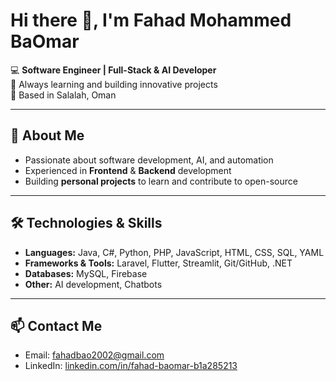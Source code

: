 # Hi there 👋, I'm Fahad Mohammed BaOmar

💻 **Software Engineer | Full-Stack & AI Developer**  
🌱 Always learning and building innovative projects  
📍 Based in Salalah, Oman  

---

## 🚀 About Me
- Passionate about software development, AI, and automation  
- Experienced in **Frontend** & **Backend** development  
- Building **personal projects** to learn and contribute to open-source  

---

## 🛠️ Technologies & Skills
- **Languages:** Java, C#, Python, PHP, JavaScript, HTML, CSS, SQL, YAML  
- **Frameworks & Tools:** Laravel, Flutter, Streamlit, Git/GitHub, .NET
- **Databases:** MySQL, Firebase  
- **Other:** AI development, Chatbots  


---

## 📫 Contact Me
- Email: [fahadbao2002@gmail.com](mailto:fahadbao2002@gmail.com)  
- LinkedIn: [linkedin.com/in/fahad-baomar-b1a285213](https://www.linkedin.com/in/fahad-baomar-b1a285213)  


